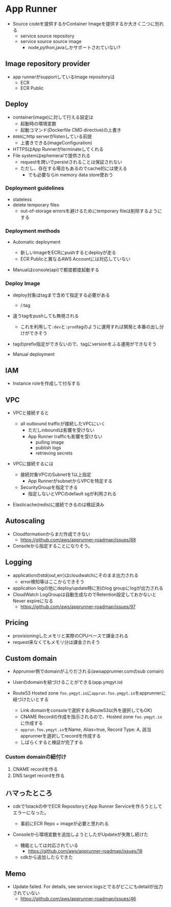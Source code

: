 # App Runner

* Source codeを提供するかContainer Imageを提供するか大きく二つに別れる
  * service source repository
  * service source source image
    * node,python,javaしかサポートされていない?

## Image repository provider

* app runnerがsupportしているImage repositoryは
  * ECR
  * ECR Public

## Deploy

* container(image)に対して行える設定は
  * 起動時の環境変数
  * 起動コマンド(Dockerfile CMD directive)の上書き
* `8080`にhttp serverがlistenしている前提
  * 上書きできる(imageConfiguration)
* HTTPSはApp Runnerがterminateしてくれる
* File systemはephemeralで提供される
  * requestを跨いでpersistされることは保証されない
  * ただし、存在する場合もあるのでcache的には使える
    * でも必要ならin memory data store使おう

### Deployment guidelines

* stateless
* delete temporary files
  * out-of-storage errorsを避けるためにtemporary fileは削除するようにする

### Deployment methods

* Automatic deployment
  * 新しいImageをECRにpushするとdeployが走る
  * ECR Publicと異なるAWS Accountには対応していない
  
* Manualはconsole(api)で都度都度起動する

### Deploy Image

* deploy対象はtagまで含めて指定する必要がある
  * <registry>/<repository>:tag
* 違うtagをpushしても無視される
  * これを利用して`:dev`と`:prod`tagのように運用すれば開発と本番の出し分けができそう
* tagのprefix指定ができないので、tagにversionをふる運用ができなそう

* Manual deployment

## IAM

* Instance roleを作成して付与する

## VPC

* VPCと接続すると
  * all outbound trafficが接続したVPCにいく
    * ただしinboundは影響を受けない
    * App Runner trafficも影響を受けない
      * pulling image
      * publish logs
      * retrieving secrets

* VPCに接続するには
  * 接続対象VPCのSubnetを1以上指定
    * App RunnerがsubnetからVPCを特定する
  * SecurityGroupを指定できる
    * 指定しないとVPCのdefault sgが利用される

* Elasticache(redis)に接続できるのは検証済み

## Autoscaling

* Cloudformationからまだ作成できない
  * https://github.com/aws/apprunner-roadmap/issues/88
* Consoleから指定することになりそう。

## Logging

* applicationのstd{out,err}はcloudwatchにそのまま出力される
  * error検知等はここからできそう
* application logの他にdeploy/update時に別のlog groupにlogが出力される
* CloudWatch LogGroupは自動生成なのでRetention設定しておかないと Never expireになる
  * https://github.com/aws/apprunner-roadmap/issues/97

## Pricing

* provisioningしたメモリと実際のCPUベースで課金される
* request来なくてもメモリ分は課金されそう

## Custom domain

* Apprunner側でdomainがふりだされる(awsapprunner.comのsub comain)
* Userのdomainを紐づけることができる(app.ymgyt.io)

* Route53 Hosted zone `foo.ymgyt.io`に`apprun.foo.ymgyt.io`をapprunnerに紐づけたいとする
  * Link domainをconsoleで選択する(Route53以外を選択してもOK)
  * CNAME Recordの作成を指示されるので、Hosted zone `foo.ymgyt.io`に作成する
  * `apprun.foo.ymgyt.io`をName, Alias=true, Record Type: A, 該当apprunnerを選択してrecordを作成する
  * しばらくすると検証が完了する

### Custom domainの紐付け

1. CNAME recordを作る
2. DNS target recordを作る


## ハマったところ

* cdkで1stackの中でECR RepositoryとApp Runner Serviceを作ろうとしてエラーになった。
  * 事前にECR Repo + imageが必要と思われる

* Consoleから環境変数を追加しようとしたがUpdateが失敗し続けた
  * 機能としては対応されている
    * https://github.com/aws/apprunner-roadmap/issues/18
  * cdkから追加したらできた

## Memo

* Update failed. For details, see service logsとでるがどこにもdetailが出力されていない
  * https://github.com/aws/apprunner-roadmap/issues/46
